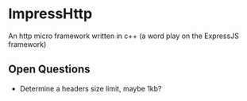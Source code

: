 # ImpressHttp
An http micro framework written in c++ (a word play on the ExpressJS framework)

## Open Questions
- Determine a headers size limit, maybe 1kb? 